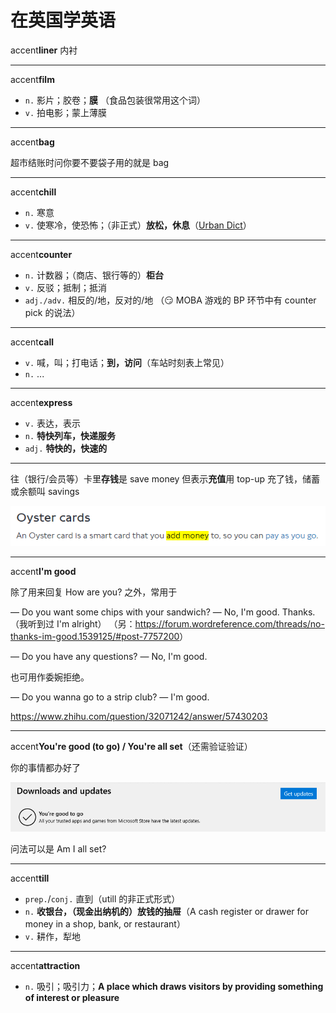 # 在英国学英语

accent**liner** 内衬

---

accent**film**

- `n.` 影片；胶卷；**膜**
  （食品包装很常用这个词）
- `v.` 拍电影；蒙上薄膜

---

accent**bag**

超市结账时问你要不要袋子用的就是 bag

---

accent**chill**

- `n.` 寒意
- `v.` 使寒冷，使恐怖；（非正式）**放松，休息**（[Urban Dict](https://www.urbandictionary.com/define.php?term=chilling)）

---

accent**counter**

- `n.` 计数器；（商店、银行等的）**柜台**
- `v.` 反驳；抵制；抵消
- `adj./adv.` 相反的/地，反对的/地
  （😏 MOBA 游戏的 BP 环节中有 counter pick 的说法）

---

accent**call**

- `v.` 喊，叫；打电话；**到，访问**（车站时刻表上常见）
- `n.` ...

---

accent**express**

- `v.` 表达，表示
- `n.` **特快列车，快递服务**
- `adj.` **特快的，快速的**

---

往（银行/会员等）卡里**存钱**是 save money
但表示**充值**用 top-up
充了钱，储蓄或余额叫 savings

![add-money](imgs/oyster-card.png)

---

accent**I'm good**

除了用来回复 How are you? 之外，常用于

― Do you want some chips with your sandwich?
― No, I'm good. Thanks.
（我听到过 I'm alright）
（另：<https://forum.wordreference.com/threads/no-thanks-im-good.1539125/#post-7757200>）

― Do you have any questions?
― No, I'm good.

也可用作委婉拒绝。

― Do you wanna go to a strip club?
― I'm good.

<https://www.zhihu.com/question/32071242/answer/57430203>

---

accent**You're good (to go) / You're all set**（还需验证验证）

你的事情都办好了

![good-to-go](imgs/good-to-go.png)

问法可以是 Am I all set?

---

accent**till**

- `prep.`/`conj.` 直到（utill 的非正式形式）
- `n.` **收银台，（现金出纳机的）放钱的抽屉**（A cash register or drawer for money in a shop, bank, or restaurant）
- `v.` 耕作，犁地

---

accent**attraction**

- `n.` 吸引；吸引力；**A place which draws visitors by providing something of interest or pleasure**
